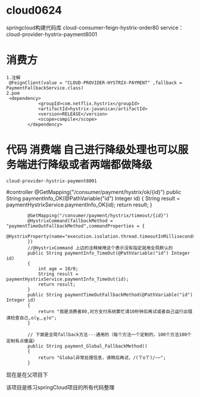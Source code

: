 # cloud0624
springcloud构建代码库 cloud-consumer-feign-hystrix-order80
                service：cloud-provider-hystrix-payment8001

# 消费方

    1.注解
     @FeignClient(value = "CLOUD-PROVIDER-HYSTRIX-PAYMENT" ,fallback = PaymentFallbackService.class)
    2.pom
     <dependency>
                <groupId>com.netflix.hystrix</groupId>
                <artifactId>hystrix-javanica</artifactId>
                <version>RELEASE</version>
                <scope>compile</scope>
            </dependency>
    
 
# 代码 消费端 自己进行降级处理也可以服务端进行降级或者两端都做降级
    cloud-provider-hystrix-payment8001
   #controller
                 @GetMapping("/consumer/payment/hystrix/ok/{id}")
                    public String paymentInfo_OK(@PathVariable("id") Integer id)
                    {
                        String result = paymentHystrixService.paymentInfo_OK(id);
                        return result;
                    }
            
            @GetMapping("/consumer/payment/hystrix/timeout/{id}")
            @HystrixCommand(fallbackMethod = "paymentTimeOutFallbackMethod",commandProperties = {
                    @HystrixProperty(name="execution.isolation.thread.timeoutInMilliseconds",value="1500")
            })
            //@HystrixCommand 上边的注释掉用这个表示没有指定就用全局默认的
            public String paymentInfo_TimeOut(@PathVariable("id") Integer id)
            {
                int age = 10/0;
                String result = paymentHystrixService.paymentInfo_TimeOut(id);
                return result;
            }
            public String paymentTimeOutFallbackMethod(@PathVariable("id") Integer id)
            {
                return "我是消费者80,对方支付系统繁忙请10秒钟后再试或者自己运行出错请检查自己,o(╥﹏╥)o";
            }
        
            // 下面是全局fallback方法---通用的（每个方法一个定制的，100个方法100个定制有点傻逼）
            public String payment_Global_FallbackMethod()
            {
                return "Global异常处理信息，请稍后再试，/(ㄒoㄒ)/~~";
            }

现在是在父项目下

该项目是练习springCloud项目的所有代码整理


